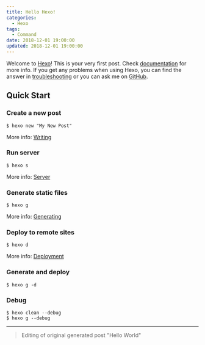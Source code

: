 ```yaml
---
title: Hello Hexo!
categories:
  - Hexo
tags:
  - Command
date: 2018-12-01 19:00:00
updated: 2018-12-01 19:00:00
---
```


Welcome to [Hexo](//hexo.io/)! This is your very first post. Check [documentation](//hexo.io/docs/) for more info. If you get any problems when using Hexo, you can find the answer in [troubleshooting](//hexo.io/docs/troubleshooting.html) or you can ask me on [GitHub](//github.com/hexojs/hexo/issues).
<!-- more -->

## Quick Start

### Create a new post

``` 
$ hexo new "My New Post"
```

More info: [Writing](//hexo.io/docs/writing.html)

### Run server

``` 
$ hexo s
```

More info: [Server](//hexo.io/docs/server.html)

### Generate static files

``` 
$ hexo g
```

More info: [Generating](//hexo.io/docs/generating.html)

### Deploy to remote sites

``` 
$ hexo d
```

More info: [Deployment](//hexo.io/docs/deployment.html)

### Generate and deploy

``` 
$ hexo g -d
```

### Debug

``` 
$ hexo clean --debug
$ hexo g --debug
```

---
> Editing of original generated post "Hello World"
